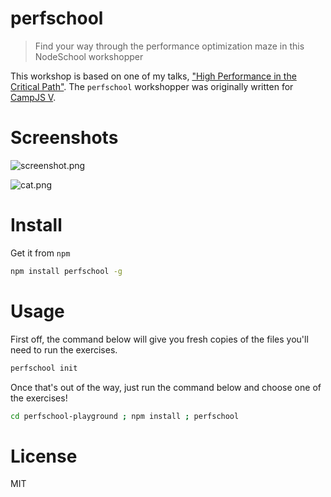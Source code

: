 # perfschool

> Find your way through the performance optimization maze in this NodeSchool workshopper

This workshop is based on one of my talks, ["High Performance in the Critical Path"][3]. The `perfschool` workshopper was originally written for [CampJS V][4].

# Screenshots

![screenshot.png][1]

![cat.png][2]

# Install

Get it from `npm`

```bash
npm install perfschool -g
```

# Usage

First off, the command below will give you fresh copies of the files you'll need to run the exercises.

```bash
perfschool init
```

Once that's out of the way, just run the command below and choose one of the exercises!

```bash
cd perfschool-playground ; npm install ; perfschool
```

# License

MIT

[1]: https://github.com/bevacqua/dragula/blob/master/resources/screenshot.png
[2]: https://github.com/bevacqua/dragula/blob/master/resources/cat.png
[3]: https://speakerdeck.com/bevacqua/high-performance-in-the-critical-path
[4]: http://v.campjs.com/
